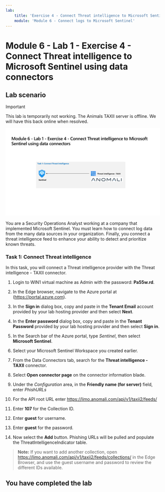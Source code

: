 ```yaml
---
lab:
    title: 'Exercise 4 - Connect Threat intelligence to Microsoft Sentinel using data connectors'
    module: 'Module 6 - Connect logs to Microsoft Sentinel'
---
```


# Module 6 - Lab 1 - Exercise 4 - Connect Threat intelligence to Microsoft Sentinel using data connectors

## Lab scenario

> [!IMPORTANT]
> This lab is temporarily not working. The Animals TAXII server is offline. We will have this back online when resolved.

![Lab overview.](../Media/SC-200-Lab_Diagrams_Mod6_L1_Ex4.png)

You are a Security Operations Analyst working at a company that implemented Microsoft Sentinel. You must learn how to connect log data from the many data sources in your organization. Finally, you connect a threat intelligence feed to enhance your ability to detect and prioritize known threats.

### Task 1: Connect Threat intelligence

In this task, you will connect a Threat intelligence provider with the Threat intelligence - TAXII connector.

1. Login to WIN1 virtual machine as Admin with the password: **Pa55w.rd**.  

1. In the Edge browser, navigate to the Azure portal at (<https://portal.azure.com>).

1. In the **Sign in** dialog box, copy and paste in the **Tenant Email** account provided by your lab hosting provider and then select **Next**.

1. In the **Enter password** dialog box, copy and paste in the **Tenant Password** provided by your lab hosting provider and then select **Sign in**.

1. In the Search bar of the Azure portal, type *Sentinel*, then select **Microsoft Sentinel**.

1. Select your Microsoft Sentinel Workspace you created earlier.

1. From the Data Connectors tab, search for the **Threat intelligence - TAXII** connector.

1. Select **Open connector page** on the connector information blade.

1. Under the *Configuration* area, in the **Friendly name (for server)** field, enter *PhishURLs*

1. For the API root URL enter <https://limo.anomali.com/api/v1/taxii2/feeds/>

1. Enter **107** for the Collection ID.

1. Enter **guest** for username.

1. Enter **guest** for the password.

1. Now select the **Add** button.  Phishing URLs will be pulled and populate the ThreatIntelligenceIndicator table.

>**Note:** If you want to add another collection, open <https://limo.anomali.com/api/v1/taxii2/feeds/collections/> in the Edge Browser, and use the guest username and password to review the different IDs available.

## You have completed the lab

